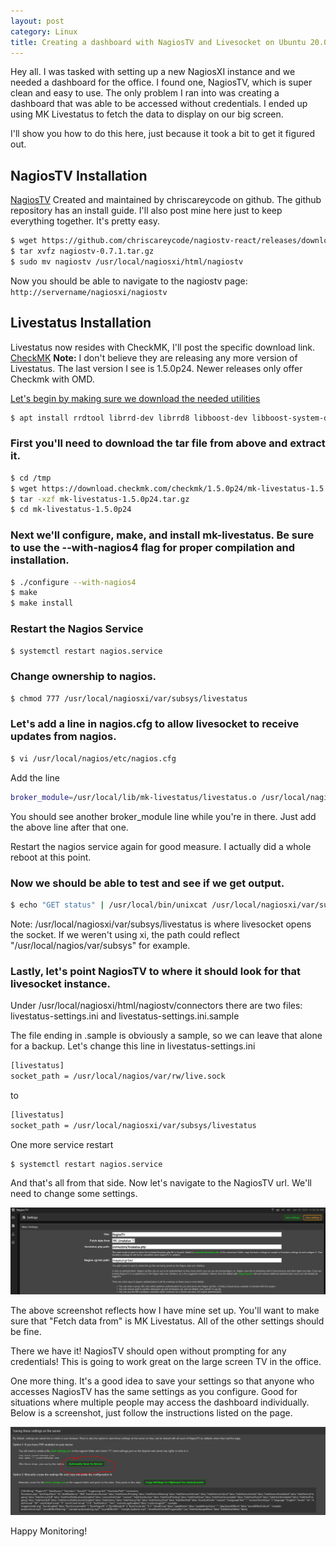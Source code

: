 ```yaml
---
layout: post
category: Linux
title: Creating a dashboard with NagiosTV and Livesocket on Ubuntu 20.04
---
```


Hey all. I was tasked with setting up a new NagiosXI instance and we needed a dashboard for the office. I found one, NagiosTV, which is super clean and easy to use. The only problem I ran into was creating a dashboard that was able to be accessed without credentials. I ended up using MK Livestatus to fetch the data to display on our big screen.

I'll show you how to do this here, just because it took a bit to get it figured out.

## NagiosTV Installation

<a href="https://nagiostv.com/">NagiosTV</a> Created and maintained by chriscareycode on github.
The github repository has an install guide. I'll also post mine here just to keep everything together. It's pretty easy.

```bash
$ wget https://github.com/chriscareycode/nagiostv-react/releases/download/v0.7.1/nagiostv-0.7.1.tar.gz
$ tar xvfz nagiostv-0.7.1.tar.gz
$ sudo mv nagiostv /usr/local/nagiosxi/html/nagiostv
```

Now you should be able to navigate to the nagiostv page: ```http://servername/nagiosxi/nagiostv ```








## Livestatus Installation

Livestatus now resides with CheckMK, I'll post the specific download link.
<a href="https://docs.checkmk.com/latest/en/intro.html">CheckMK</a>
<b>Note:</b> I don't believe they are releasing any more version of Livestatus. The last version I see is 1.5.0p24. Newer releases only offer Checkmk with OMD.


<a href="https://download.checkmk.com/checkmk/1.5.0p24/mk-livestatus-1.5.0p24.tar.gz">

Let's begin by making sure we download the needed utilities

```bash
$ apt install rrdtool librrd-dev librrd8 libboost-dev libboost-system-dev
```

### First you'll need to download the tar file from above and extract it.

```bash
$ cd /tmp
$ wget https://download.checkmk.com/checkmk/1.5.0p24/mk-livestatus-1.5.0p24.tar.gz
$ tar -xzf mk-livestatus-1.5.0p24.tar.gz
$ cd mk-livestatus-1.5.0p24
```

### Next we'll configure, make, and install mk-livestatus. Be sure to use the --with-nagios4 flag for proper compilation and installation.

```bash
$ ./configure --with-nagios4
$ make
$ make install
```
### Restart the Nagios Service

```bash
$ systemctl restart nagios.service
```
### Change ownership to nagios.

```bash
$ chmod 777 /usr/local/nagiosxi/var/subsys/livestatus
```

### Let's add a line in nagios.cfg to allow livesocket to receive updates from nagios.

```bash
$ vi /usr/local/nagios/etc/nagios.cfg
```
Add the line
```bash
broker_module=/usr/local/lib/mk-livestatus/livestatus.o /usr/local/nagiosxi/var/subsys/livestatus
```

You should see another broker_module line while you're in there. Just add the above line after that one.

Restart the nagios service again for good measure. I actually did a whole reboot at this point.


### Now we should be able to test and see if we get output.

```bash
$ echo "GET status" | /usr/local/bin/unixcat /usr/local/nagiosxi/var/subsys/livestatus
```
Note: /usr/local/nagiosxi/var/subsys/livestatus is where livesocket opens the socket. If we weren't using xi, the path could reflect "/usr/local/nagios/var/subsys" for example.

### Lastly, let's point NagiosTV to where it should look for that livesocket instance.

Under /usr/local/nagiosxi/html/nagiostv/connectors there are two files: livestatus-settings.ini and livestatus-settings.ini.sample

The file ending in .sample is obviously a sample, so we can leave that alone for a backup. Let's change this line in livestatus-settings.ini

```bash
[livestatus]
socket_path = /usr/local/nagios/var/rw/live.sock
```
to

```bash
[livestatus]
socket_path = /usr/local/nagiosxi/var/subsys/livestatus
```

One more service restart

```bash
$ systemctl restart nagios.service
```

And that's all from that side. Now let's navigate to the NagiosTV url. We'll need to change some settings.

![NagiosTV Main Settings](\assets\2021-1-18\NagiosTV-Settings.PNG)

The above screenshot reflects how I have mine set up. You'll want to make sure that "Fetch data from" is MK Livestatus.
All of the other settings should be fine.

There we have it! NagiosTV should open without prompting for any credentials! This is going to work great on the large screen TV in the office.

One more thing. It's a good idea to save your settings so that anyone who accesses NagiosTV has the same settings as you configure. Good for situations where multiple people may access the dashboard individually. Below is a screenshot, just follow the instructions listed on the page.

![NagiosTV Save Settings](\assets\2021-1-18\NagiosTV-Save-Settings-To-Server.PNG)

Happy Monitoring!

